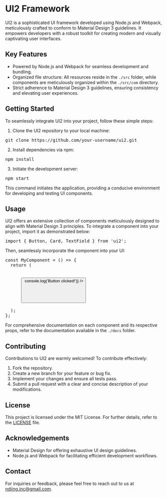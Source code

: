 # UI2 Framework

UI2 is a sophisticated UI framework developed using Node.js and Webpack, meticulously crafted to conform to Material Design 3 guidelines. It empowers developers with a robust toolkit for creating modern and visually captivating user interfaces.

## Key Features

- Powered by Node.js and Webpack for seamless development and bundling.
- Organized file structure: All resources reside in the `./src` folder, while components are meticulously organized within the `./src/com` directory.
- Strict adherence to Material Design 3 guidelines, ensuring consistency and elevating user experiences.

## Getting Started

To seamlessly integrate UI2 into your project, follow these simple steps:

1. Clone the UI2 repository to your local machine:

<pre>
git clone https://github.com/your-username/ui2.git
</pre>

2. Install dependencies via npm:

<pre>
npm install
</pre>

3. Initiate the development server:

<pre>
npm start
</pre>

This command initiates the application, providing a conducive environment for developing and testing UI components.

## Usage

UI2 offers an extensive collection of components meticulously designed to align with Material Design 3 principles. To integrate a component into your project, import it as demonstrated below:

<pre>
import { Button, Card, TextField } from 'ui2';
</pre>

Then, seamlessly incorporate the component into your UI:

<pre>
const MyComponent = () => {
  return (
    <div>
      <Button label="Click me" onClick={() => console.log('Button clicked!')} />
      <Card>
        <TextField label="Username" />
      </Card>
    </div>
  );
};
</pre>

For comprehensive documentation on each component and its respective props, refer to the documentation available in the `./docs` folder.

## Contributing

Contributions to UI2 are warmly welcomed! To contribute effectively:

1. Fork the repository.
2. Create a new branch for your feature or bug fix.
3. Implement your changes and ensure all tests pass.
4. Submit a pull request with a clear and concise description of your modifications.

## License

This project is licensed under the MIT License. For further details, refer to the [LICENSE](LICENSE) file.

## Acknowledgements

- Material Design for offering exhaustive UI design guidelines.
- Node.js and Webpack for facilitating efficient development workflows.

## Contact

For inquiries or feedback, please feel free to reach out to us at [ndiing.inc@gmail.com](mailto:ndiing.inc@gmail.com).
